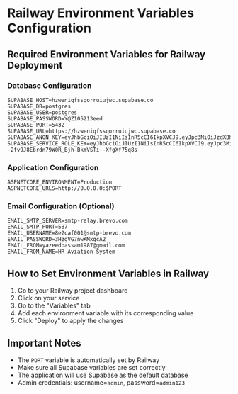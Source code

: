 # Railway Environment Variables Configuration

## Required Environment Variables for Railway Deployment

### Database Configuration
```
SUPABASE_HOST=hzweniqfssqorruiujwc.supabase.co
SUPABASE_DB=postgres
SUPABASE_USER=postgres
SUPABASE_PASSWORD=Y@Z105213eed
SUPABASE_PORT=5432
SUPABASE_URL=https://hzweniqfssqorruiujwc.supabase.co
SUPABASE_ANON_KEY=eyJhbGciOiJIUzI1NiIsInR5cCI6IkpXVCJ9.eyJpc3MiOiJzdXBhYmFzZSIsInJlZiI6Imh6d2VuaXFmc3Nxb3JydWl1andjIiwicm9sZSI6ImFub24iLCJpYXQiOjE3NTY5MjE4MTIsImV4cCI6MjA3MjQ5NzgxMn0.U4GomCprtgLqKzwwX64DCD1P5lAdw2jQgH78_EjBr_U
SUPABASE_SERVICE_ROLE_KEY=eyJhbGciOiJIUzI1NiIsInR5cCI6IkpXVCJ9.eyJpc3MiOiJzdXBhYmFzZSIsInJlZiI6Imh6d2VuaXFmc3Nxb3JydWl1andjIiwicm9sZSI6InNlcnZpY2Vfcm9sZSIsImlhdCI6MTc1NjkyMTgxMiwiZXhwIjoyMDcyNDk3ODEyfQ.S--2fv9J8Ebrdn79W0R_Bjh-BkmVSTi--XfgXf75q8s
```

### Application Configuration
```
ASPNETCORE_ENVIRONMENT=Production
ASPNETCORE_URLS=http://0.0.0.0:$PORT
```

### Email Configuration (Optional)
```
EMAIL_SMTP_SERVER=smtp-relay.brevo.com
EMAIL_SMTP_PORT=587
EMAIL_USERNAME=8e2caf001@smtp-brevo.com
EMAIL_PASSWORD=3HzgVG7nwKMxqcA2
EMAIL_FROM=yazeedbassam1987@gmail.com
EMAIL_FROM_NAME=HR Aviation System
```

## How to Set Environment Variables in Railway

1. Go to your Railway project dashboard
2. Click on your service
3. Go to the "Variables" tab
4. Add each environment variable with its corresponding value
5. Click "Deploy" to apply the changes

## Important Notes

- The `PORT` variable is automatically set by Railway
- Make sure all Supabase variables are set correctly
- The application will use Supabase as the default database
- Admin credentials: username=`admin`, password=`admin123`